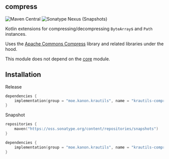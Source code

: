## compress

![Maven Central](https://img.shields.io/maven-central/v/moe.kanon.krautils/krautils-compress?label=release&style=for-the-badge) ![Sonatype Nexus (Snapshots)](https://img.shields.io/nexus/s/moe.kanon.krautils/krautils-compress?label=snapshot&server=https%3A%2F%2Foss.sonatype.org&style=for-the-badge)

Kotlin extensions for compressing/decompressing `ByteArray`s and `Path` instances.

Uses the [Apache Commons Compress](https://commons.apache.org/proper/commons-compress/) library and related libraries under the hood.

This module does not depend on the [core](../../core/README.md) module.

## Installation

Release

```kotlin
dependencies {
	implementation(group = "moe.kanon.krautils", name = "krautils-compress", version = "${RELEASE_VERSION}")
}
```

Snapshot

```kotlin
repositories {
	maven("https://oss.sonatype.org/content/repositories/snapshots")
}

dependencies {
	implementation(group = "moe.kanon.krautils", name = "krautils-compress", version = "${SNAPSHOT_VERSION}")
}
```